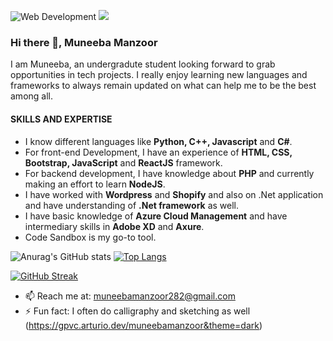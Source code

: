 ![Web Development](https://media.licdn.com/dms/image/D4D16AQFm59l3Oo2aIA/profile-displaybackgroundimage-shrink_350_1400/0/1681970316722?e=1687392000&v=beta&t=70NfnLP8ssvO6kn2tFVNhr9aLbYnp_JJ3I6XE2paL3w)
![](https://komarev.com/ghpvc/?username=your-github-username&color=blue)

### Hi there 👋, Muneeba Manzoor
I am Muneeba, an undergradute student looking forward to grab opportunities in tech projects. I really enjoy learning new languages and frameworks to always remain updated on what can help me to be the best among all. 

#### SKILLS AND EXPERTISE

- I know different languages like **Python, C++, Javascript** and **C#**. 
- For front-end Development, I have an experience of **HTML, CSS, Bootstrap, JavaScript** and **ReactJS** framework.
- For backend development, I have knowledge about **PHP** and currently making an effort to learn **NodeJS**.
- I have worked with **Wordpress** and **Shopify** and also on .Net application and have understanding of **.Net framework** as well.
- I have basic knowledge of **Azure Cloud Management** and have intermediary skills in **Adobe XD** and **Axure**.
- Code Sandbox is my go-to tool.

<!-- [![Anurag's GitHub stats](https://github-readme-stats.vercel.app/api?username=muneebamanzoor)](https://github.com/anuraghazra/github-readme-stats) -->
![Anurag's GitHub stats](https://github-readme-stats.vercel.app/api?username=muneebamanzoor&show_icons=true&theme=dark)
[![Top Langs](https://github-readme-stats.vercel.app/api/top-langs/?username=muneebamanzoor&hide=hack&layout=compact&theme=dark)](https://github.com/anuraghazra/github-readme-stats)

[![GitHub Streak](https://streak-stats.demolab.com/?user=muneebamanzoor&theme=dark)](https://git.io/streak-stats)


- 📫 Reach me at: muneebamanzoor282@gmail.com 
- ⚡ Fun fact: I often do calligraphy and sketching as well 
(https://gpvc.arturio.dev/muneebamanzoor&theme=dark)



<!--
**muneebamanzoor/MuneebaManzoor** is a ✨ _special_ ✨ repository because its `README.md` (this file) appears on your GitHub profile.

Here are some ideas to get you started:

- 🔭 I’m currently working on ...
- 🌱 I’m currently learning ...
- 👯 I’m looking to collaborate on ...
- 🤔 I’m looking for help with ...
- 💬 Ask me about ...
- 📫 How to reach me: ...
- 😄 Pronouns: ...
- ⚡ Fun fact: ...
-->
